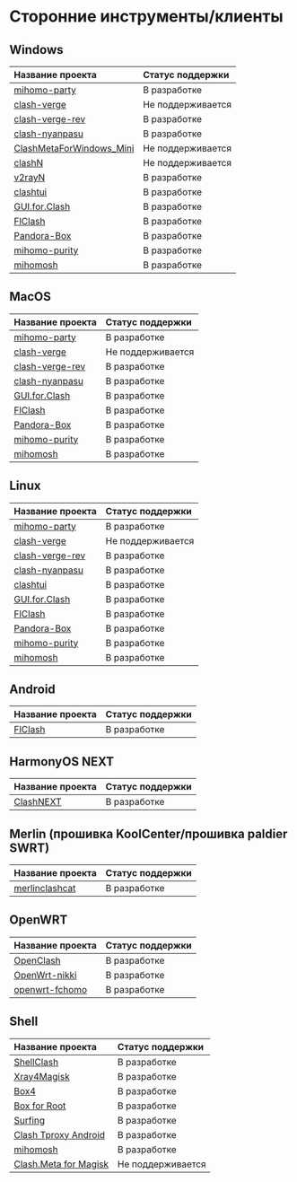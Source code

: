 # Сторонние инструменты/клиенты

## Windows

|Название проекта | Статус поддержки |
|:----|:----|
|[mihomo-party](https://github.com/mihomo-party-org/mihomo-party)|В разработке |
|[clash-verge](https://github.com/MetaCubeX/clash-verge)|Не поддерживается |
|[clash-verge-rev](https://github.com/clash-verge-rev/clash-verge-rev)|В разработке |
|[clash-nyanpasu](https://github.com/keiko233/clash-nyanpasu)|В разработке |
|[ClashMetaForWindows_Mini](https://github.com/kogekiplay/ClashMetaForWindows_Mini)|Не поддерживается |
|[clashN](https://github.com/2dust/clashN)|Не поддерживается |
|[v2rayN](https://github.com/2dust/v2rayN)|В разработке |
|[clashtui](https://github.com/JohanChane/clashtui)|В разработке |
|[GUI.for.Clash](https://github.com/GUI-for-Cores/GUI.for.Clash)|В разработке |
|[FlClash](https://github.com/chen08209/FlClash)|В разработке |
|[Pandora-Box](https://github.com/snakem982/Pandora-Box)|В разработке |
|[mihomo-purity](https://github.com/mihomo-purity/mihomo-purity)|В разработке |
|[mihomosh](https://github.com/SamuNatsu/mihomosh)|В разработке |

## MacOS

|Название проекта | Статус поддержки |
|:----|:----|
|[mihomo-party](https://github.com/mihomo-party-org/mihomo-party)|В разработке |
|[clash-verge](https://github.com/MetaCubeX/clash-verge)|Не поддерживается |
|[clash-verge-rev](https://github.com/clash-verge-rev/clash-verge-rev)|В разработке |
|[clash-nyanpasu](https://github.com/keiko233/clash-nyanpasu)|В разработке |
|[GUI.for.Clash](https://github.com/GUI-for-Cores/GUI.for.Clash)|В разработке |
|[FlClash](https://github.com/chen08209/FlClash)|В разработке |
|[Pandora-Box](https://github.com/snakem982/Pandora-Box)|В разработке |
|[mihomo-purity](https://github.com/mihomo-purity/mihomo-purity)|В разработке |
|[mihomosh](https://github.com/SamuNatsu/mihomosh)|В разработке |

## Linux

|Название проекта | Статус поддержки |
|:----|:----|
|[mihomo-party](https://github.com/mihomo-party-org/mihomo-party)|В разработке |
|[clash-verge](https://github.com/MetaCubeX/clash-verge)|Не поддерживается |
|[clash-verge-rev](https://github.com/clash-verge-rev/clash-verge-rev)|В разработке |
|[clash-nyanpasu](https://github.com/keiko233/clash-nyanpasu)|В разработке |
|[clashtui](https://github.com/JohanChane/clashtui)|В разработке |
|[GUI.for.Clash](https://github.com/GUI-for-Cores/GUI.for.Clash)|В разработке |
|[FlClash](https://github.com/chen08209/FlClash)|В разработке |
|[Pandora-Box](https://github.com/snakem982/Pandora-Box)|В разработке |
|[mihomo-purity](https://github.com/mihomo-purity/mihomo-purity)|В разработке |
|[mihomosh](https://github.com/SamuNatsu/mihomosh)|В разработке |

## Android

|Название проекта | Статус поддержки |
|:----|:----|
|[FlClash](https://github.com/chen08209/FlClash)|В разработке |

## HarmonyOS NEXT

|Название проекта | Статус поддержки |
|:----|:----|
|[ClashNEXT](https://github.com/xiaobaigroup/hapapp)|В разработке |

## Merlin (прошивка KoolCenter/прошивка paldier SWRT)

|Название проекта | Статус поддержки |
|:----|:----|
|[merlinclashcat](https://t.me/merlinclashcat)|В разработке|

## OpenWRT

|Название проекта | Статус поддержки |
|:----|:----|
|[OpenClash](https://github.com/vernesong/OpenClash)|В разработке |
|[OpenWrt-nikki](https://github.com/nikkinikki-org/OpenWrt-nikki)|В разработке |
|[openwrt-fchomo](https://github.com/fcshark-org/openwrt-fchomo)|В разработке|

## Shell

|Название проекта | Статус поддержки |
|:----|:----|
|[ShellClash](https://github.com/juewuy/ShellClash)|В разработке |
|[Xray4Magisk](https://github.com/Asterisk4Magisk/Xray4Magisk)|В разработке |
|[Box4](https://github.com/CHIZI-0618/box4magisk)|В разработке |
|[Box for Root](https://github.com/taamarin/box_for_magisk)|В разработке |
|[Surfing](https://github.com/MoGuangYu/Surfing)|В разработке |
|[Clash Tproxy Android](https://t.me/e58695/59)|В разработке |
|[mihomosh](https://github.com/SamuNatsu/mihomosh)|В разработке |
|[Clash.Meta for Magisk](https://t.me/MagiskChangeKing/126)|Не поддерживается | 
